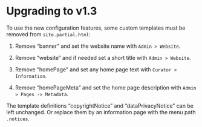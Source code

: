# Upgrading to v1.3
To use the new configuration features, some custom templates must be removed from `site.partial.html`:

1. Remove “banner” and set the website name with `Admin > Website`.

1. Remove “website” and if needed set a short title with `Admin > Website`.

1. Remove “homePage” and set any home page text with `Curator > Information`.

1. Remove “homePageMeta” and set the home page description with `Admin > Pages -> Metadata`.

The template definitions “copyrightNotice” and “dataPrivacyNotice” can be left unchanged. Or replace them by an information page with the menu path `.notices`.
